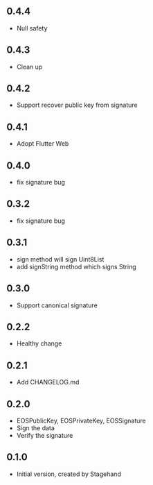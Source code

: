 ## 0.4.4

- Null safety

## 0.4.3

- Clean up

## 0.4.2

- Support recover public key from signature

## 0.4.1

- Adopt Flutter Web

## 0.4.0

- fix signature bug

## 0.3.2

- fix signature bug

## 0.3.1

- sign method will sign Uint8List
- add signString method which signs String

## 0.3.0

- Support canonical signature

## 0.2.2

- Healthy change

## 0.2.1

- Add CHANGELOG.md

## 0.2.0

- EOSPublicKey, EOSPrivateKey, EOSSignature
- Sign the data
- Verify the signature

## 0.1.0

- Initial version, created by Stagehand
